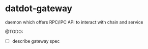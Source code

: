 # datdot-gateway
daemon which offers RPC/IPC API to interact with chain and service

@TODO:
* [ ] describe gateway spec
